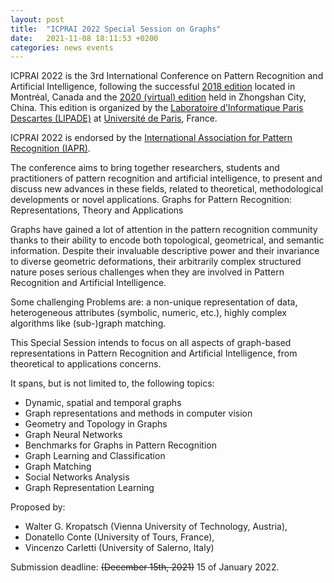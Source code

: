 ```yaml
---
layout: post
title:  "ICPRAI 2022 Special Session on Graphs"
date:   2021-11-08 18:11:53 +0200
categories: news events
---
```


ICPRAI 2022 is the 3rd International Conference on Pattern Recognition and Artificial Intelligence, following the successful [2018 edition](https://users.encs.concordia.ca/~icprai18/) located in Montréal, Canada and the [2020 (virtual) edition](https://users.encs.concordia.ca/~icprai20/) held in Zhongshan City, China. This edition is organized by the [Laboratoire d’Informatique Paris Descartes (LIPADE)](http://lipade.mi.parisdescartes.fr/?lang=en) at [Université de Paris](https://u-paris.fr/en/), France. 

ICPRAI 2022 is endorsed by the [International Association for Pattern Recognition (IAPR)](https://iapr.org/).

The conference aims to bring together researchers, students and practitioners of pattern recognition and artificial intelligence, to present and discuss new advances in these fields, related to theoretical, methodological developments or novel applications.
Graphs for Pattern Recognition: Representations, Theory and Applications

Graphs have gained a lot of attention in the pattern recognition community thanks to their ability to encode both topological, geometrical, and semantic information. Despite their invaluable descriptive power and their invariance to diverse geometric deformations, their arbitrarily complex structured nature poses serious challenges when they are involved in Pattern Recognition and Artificial Intelligence.

Some challenging Problems are: a non-unique representation of data, heterogeneous attributes (symbolic, numeric, etc.), highly complex algorithms like (sub-)graph matching.

This Special Session intends to focus on all aspects of graph-based representations in Pattern Recognition and Artificial Intelligence, from theoretical to applications concerns.

It spans, but is not limited to, the following topics:

- Dynamic, spatial and temporal graphs
- Graph representations and methods in computer vision
- Geometry and Topology in Graphs
- Graph Neural Networks
- Benchmarks for Graphs in Pattern Recognition
- Graph Learning and Classification
- Graph Matching
- Social Networks Analysis
- Graph Representation Learning

Proposed by:

- Walter G. Kropatsch (Vienna University of Technology, Austria),
- Donatello Conte (University of Tours, France),
- Vincenzo Carletti (University of Salerno, Italy)

Submission deadline: ~~(December 15th, 2021)~~ 15 of January 2022. 
